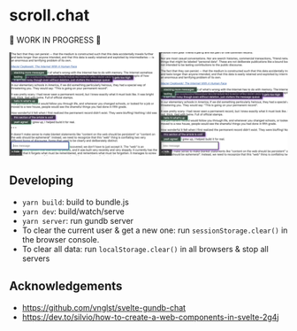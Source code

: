 # scroll.chat

🚧 WORK IN PROGRESS 🚧

<img src="https://raw.githubusercontent.com/benzguo/scroll.chat/master/public/screenshot_2020-05-01.png">

## Developing

- `yarn build`: build to bundle.js
- `yarn dev`: build/watch/serve
- `yarn server`: run gundb server
- To clear the current user & get a new one: run `sessionStorage.clear()` in the browser console.
- To clear all data: run `localStorage.clear()` in all browsers & stop all servers

## Acknowledgements

- https://github.com/vnglst/svelte-gundb-chat
- https://dev.to/silvio/how-to-create-a-web-components-in-svelte-2g4j
